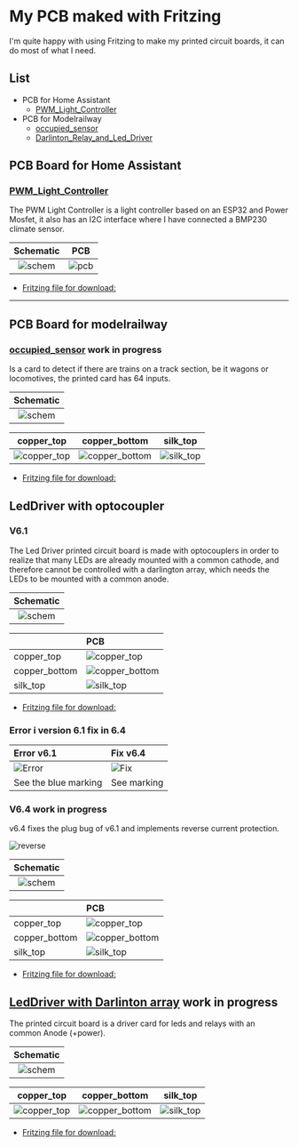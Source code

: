 # My PCB maked with Fritzing

I'm quite happy with using Fritzing to make my printed circuit boards, it can do most of what I need.

## List

* PCB for Home Assistant
  * [PWM_Light_Controller](./PWM_Light_Controller/PWM_Light_Controler_v1_3/PWM_Light_Controler_v1_3.fzz)
* PCB for Modelrailway
  * [occupied_sensor](./occupied_sensor/)
  * [Darlinton_Relay_and_Led_Driver](./Darlinton_Relay_and_Led_Driver/)

## PCB Board for Home Assistant

### [PWM_Light_Controller](./PWM_Light_Controller/PWM_Light_Controler_v1_3/PWM_Light_Controler_v1_3.fzz)

The PWM Light Controller is a light controller based on an ESP32 and Power Mosfet, it also has an I2C interface where I have connected a BMP230 climate sensor.

|Schematic|PCB|
|:---:|:---:|
|![schem](./PWM_Light_Controller/PWM_Light_Controler_v1_3/PWM_Light_Controler_v1_3_schem.png)|![pcb](./PWM_Light_Controller/PWM_Light_Controler_v1_3/PWM_Light_Controler_v1_3_pcb.png)||

* [Fritzing file for download:](./PWM_Light_Controller/PWM_Light_Controler_v1_3/PWM_Light_Controler_v1_3.fzz)

<hr>

## PCB Board for modelrailway

### [occupied_sensor](./occupied_sensor/) work in progress

Is a card to detect if there are trains on a track section, be it wagons or locomotives, the printed card has 64 inputs.

|Schematic|
|:---:|
|![schem](./occupied_sensor/v1/occupied_sensor_schem.png)|

|copper_top|copper_bottom|silk_top|
|:---:|:---:|:---:|
|![copper_top](./occupied_sensor/v1/svg/occupied_sensor_etch_copper_top.svg)|![copper_bottom](./occupied_sensor/v1/svg/occupied_sensor_etch_copper_bottom.svg)|![silk_top](./occupied_sensor/v1/svg/occupied_sensor_etch_silk_top.svg)|

* [Fritzing file for download:](./occupied_sensor/v1/occupied_sensor.fzz)

## LedDriver with optocoupler

### V6.1

The Led Driver printed circuit board is made with optocouplers in order to realize that many LEDs are already mounted with a common cathode, and therefore cannot be controlled with a darlington array, which needs the LEDs to be mounted with a common anode.

|Schematic|
|:---:|
|![schem](./LedDriver/v6.1/png/Skærmbillede%20fra%202023-11-05%2021-52-42.png)|

||PCB|
|:---|:---|
|copper_top|![copper_top](./LedDriver/v6.1/svg/PCB-LedDriver-V6.1_etch_copper_top.svg)|
|copper_bottom|![copper_bottom](./LedDriver/v6.1/svg/PCB-LedDriver-V6.1_etch_copper_bottom.svg)|
|silk_top|![silk_top](./LedDriver/v6.1/svg/PCB-LedDriver-V6.1_etch_silk_top.svg)|

* [Fritzing file for download:](./LedDriver/v6.1/PCB-LedDriver-V6.1.fzz)

### Error i version 6.1 fix in 6.4

|Error v6.1|Fix v6.4|
|:---|:---|
|![Error](./LedDriver/v6.1/png/PCB-Error-V6.1_schem.png)|![Fix](./LedDriver/v6.1/png/PCB-Fix-V6.4_schem.png)
|See the blue marking|See marking|

### V6.4 work in progress

v6.4 fixes the plug bug of v6.1 and implements reverse current protection.

![reverse](./LedDriver/ReverseProtection/Reverseprotection%20_schem.png)

|Schematic|
|:---:|
|![schem](./LedDriver/v6.4/png/PCB-LedDriver-V6.4_schem.png)|

||PCB|
|:---|:---|
|copper_top|![copper_top](./LedDriver/v6.4/svg/PCB-LedDriver-V6.4_etch_copper_top.svg)|
|copper_bottom|![copper_bottom](./LedDriver/v6.4/svg/PCB-LedDriver-V6.4_etch_copper_bottom.svg)|
|silk_top|![silk_top](./LedDriver/v6.4/svg/PCB-LedDriver-V6.4_etch_silk_top.svg)|

* [Fritzing file for download:](./LedDriver/v6.4/PCB-LedDriver-V6.4.fzz)

## [LedDriver with Darlinton array](./Darlinton_Relay_and_Led_Driver/) work in progress

The printed circuit board is a driver card for leds and relays with an common Anode (+power).

|Schematic|
|:---:|
|![schem](./Darlinton_Relay_and_Led_Driver/png/PCF8574_ULN2803_schem.png)|

|copper_top|copper_bottom|silk_top|
|:---:|:---:|:---:|
|![copper_top](./Darlinton_Relay_and_Led_Driver/svg/PCF8574_ULN2803_etch_copper_top.svg)|![copper_bottom](./Darlinton_Relay_and_Led_Driver/svg/PCF8574_ULN2803_etch_copper_bottom.svg)|![silk_top](./Darlinton_Relay_and_Led_Driver/svg/PCF8574_ULN2803_etch_silk_top.svg)|

* [Fritzing file for download:](./Darlinton_Relay_and_Led_Driver/PCF8574_ULN2803.fzz)
